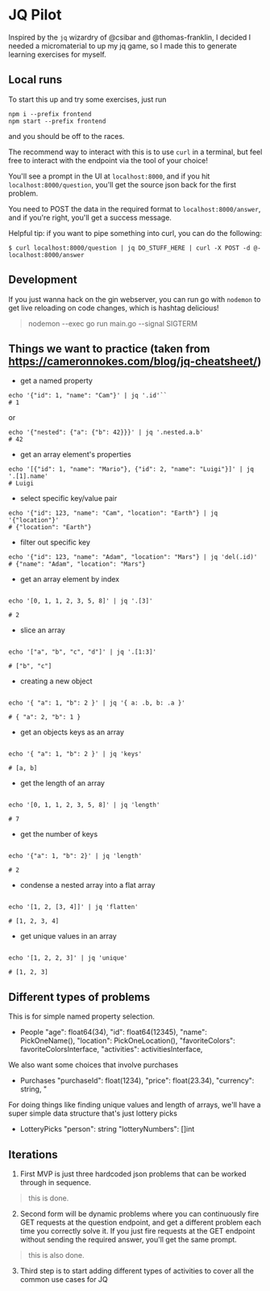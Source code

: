 # JQ Pilot

Inspired by the `jq` wizardry of @csibar and @thomas-franklin, I decided I needed a micromaterial to up my jq game, so I made this to generate learning exercises for myself.

## Local runs

To start this up and try some exercises, just run

```
npm i --prefix frontend
npm start --prefix frontend
```

and you should be off to the races.

The recommend way to interact with this is to use `curl` in a terminal, but feel free to interact with the endpoint via the tool of your choice!

You'll see a prompt in the UI at `localhost:8000`, and if you hit `localhost:8000/question`, you'll get the source json back for the first problem.

You need to POST the data in the required format to `localhost:8000/answer`, and if you're right, you'll get a success message.

Helpful tip: if you want to pipe something into curl, you can do the following:

```
$ curl localhost:8000/question | jq DO_STUFF_HERE | curl -X POST -d @- localhost:8000/answer
```

## Development

If you just wanna hack on the gin webserver, you can run go with `nodemon` to get live reloading on code changes, which is hashtag delicious!

> nodemon --exec go run main.go --signal SIGTERM

## Things we want to practice (taken from https://cameronnokes.com/blog/jq-cheatsheet/)

-   get a named property

```
echo '{"id": 1, "name": "Cam"}' | jq '.id'``
# 1
```

or

```
echo '{"nested": {"a": {"b": 42}}}' | jq '.nested.a.b'
# 42
```

-   get an array element's properties

```
echo '[{"id": 1, "name": "Mario"}, {"id": 2, "name": "Luigi"}]' | jq '.[1].name'
# Luigi
```

-   select specific key/value pair

```
echo '{"id": 123, "name": "Cam", "location": "Earth"} | jq '{"location"}'
# {"location": "Earth"}
```

-   filter out specific key

```
echo '{"id": 123, "name": "Adam", "location": "Mars"} | jq 'del(.id)'
# {"name": "Adam", "location": "Mars"}
```


-   get an array element by index

```

echo '[0, 1, 1, 2, 3, 5, 8]' | jq '.[3]'

# 2

```

-   slice an array

```

echo '["a", "b", "c", "d"]' | jq '.[1:3]'

# ["b", "c"]

```

-   creating a new object

```

echo '{ "a": 1, "b": 2 }' | jq '{ a: .b, b: .a }'

# { "a": 2, "b": 1 }

```

-   get an objects keys as an array

```

echo '{ "a": 1, "b": 2 }' | jq 'keys'

# [a, b]

```

-   get the length of an array

```

echo '[0, 1, 1, 2, 3, 5, 8]' | jq 'length'

# 7

```

-   get the number of keys

```

echo '{"a": 1, "b": 2}' | jq 'length'

# 2

```

-   condense a nested array into a flat array

```

echo '[1, 2, [3, 4]]' | jq 'flatten'

# [1, 2, 3, 4]

```

-   get unique values in an array

```

echo '[1, 2, 2, 3]' | jq 'unique'

# [1, 2, 3]

```

## Different types of problems

This is for simple named property selection.

-   People
    "age": float64(34),
    "id": float64(12345),
    "name": PickOneName(),
    "location": PickOneLocation(),
    "favoriteColors": favoriteColorsInterface,
    "activities": activitiesInterface,

We also want some choices that involve purchases

-   Purchases
    "purchaseId": float(1234),
    "price": float(23.34),
    "currency": string,
    "

For doing things like finding unique values and length of arrays, we'll
have a super simple data structure that's just lottery picks

-   LotteryPicks
    "person": string
    "lotteryNumbers": []int

## Iterations

1. First MVP is just three hardcoded json problems that can be worked through in sequence.

> this is done.

2. Second form will be dynamic problems where you can continuously fire GET requests at the question endpoint, and get a different problem each time you correctly solve it. If you just fire requests at the GET endpoint without sending the required answer, you'll get the same prompt.


> this is also done.

3. Third step is to start adding different types of activities to cover all the common use cases for JQ
```
